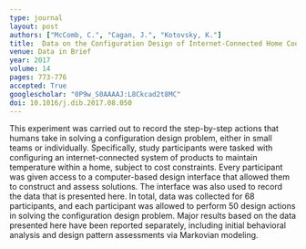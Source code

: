 ```yaml
---
type: journal
layout: post
authors: ["McComb, C.", "Cagan, J.", "Kotovsky, K."]
title:  Data on the Configuration Design of Internet-Connected Home Cooling Systems by Engineering Students
venue: Data in Brief
year: 2017
volume: 14
pages: 773-776
accepted: True
googlescholar: "0P9w_S0AAAAJ:L8Ckcad2t8MC"
doi: 10.1016/j.dib.2017.08.050
---
```

This experiment was carried out to record the step-by-step actions that humans take in solving a configuration design problem, either in small teams or individually. Specifically, study participants were tasked with configuring an internet-connected system of products to maintain temperature within a home, subject to cost constraints. Every participant was given access to a computer-based design interface that allowed them to construct and assess solutions. The interface was also used to record the data that is presented here. In total, data was collected for 68 participants, and each participant was allowed to perform 50 design actions in solving the configuration design problem. Major results based on the data presented here have been reported separately, including initial behavioral analysis and design pattern assessments via Markovian modeling.

